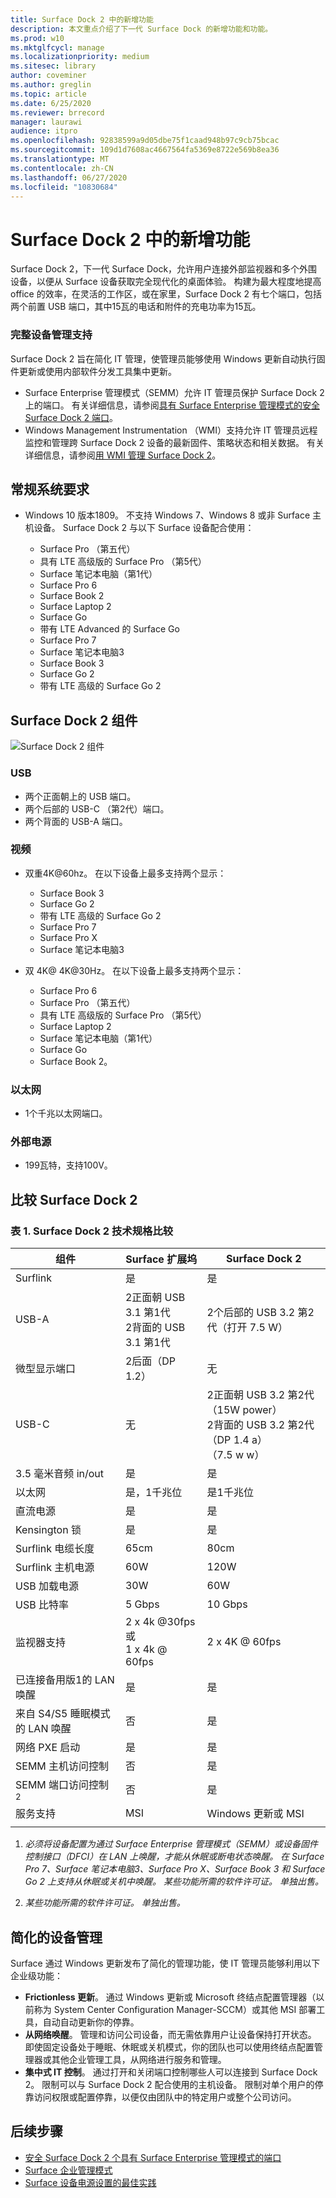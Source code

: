```yaml
---
title: Surface Dock 2 中的新增功能
description: 本文重点介绍了下一代 Surface Dock 的新增功能和功能。
ms.prod: w10
ms.mktglfcycl: manage
ms.localizationpriority: medium
ms.sitesec: library
author: coveminer
ms.author: greglin
ms.topic: article
ms.date: 6/25/2020
ms.reviewer: brrecord
manager: laurawi
audience: itpro
ms.openlocfilehash: 92838599a9d05dbe75f1caad948b97c9cb75bcac
ms.sourcegitcommit: 109d1d7608ac4667564fa5369e8722e569b8ea36
ms.translationtype: MT
ms.contentlocale: zh-CN
ms.lasthandoff: 06/27/2020
ms.locfileid: "10830684"
---
```

# Surface Dock 2 中的新增功能

Surface Dock 2，下一代 Surface Dock，允许用户连接外部监视器和多个外围设备，以便从 Surface 设备获取完全现代化的桌面体验。 构建为最大程度地提高 office 的效率，在灵活的工作区，或在家里，Surface Dock 2 有七个端口，包括两个前置 USB 端口，其中15瓦的电话和附件的充电功率为15瓦。 

### 完整设备管理支持

Surface Dock 2 旨在简化 IT 管理，使管理员能够使用 Windows 更新自动执行固件更新或使用内部软件分发工具集中更新。

- Surface Enterprise 管理模式（SEMM）允许 IT 管理员保护 Surface Dock 2 上的端口。 有关详细信息，请参阅[具有 Surface Enterprise 管理模式的安全 Surface Dock 2 端口](https://techcommunity.microsoft.com/t5/surface-it-pro-blog/secure-surface-dock-2-ports-with-surface-enterprise-management/ba-p/1418999)。
-  Windows Management Instrumentation （WMI）支持允许 IT 管理员远程监控和管理跨 Surface Dock 2 设备的最新固件、策略状态和相关数据。 有关详细信息，请参阅[用 WMI 管理 Surface Dock 2](surface-dock2-wmi.md)。

## 常规系统要求

- Windows 10 版本1809。 不支持 Windows 7、Windows 8 或非 Surface 主机设备。 Surface Dock 2 与以下 Surface 设备配合使用：

  - Surface Pro （第五代）
  - 具有 LTE 高级版的 Surface Pro （第5代）
  - Surface 笔记本电脑（第1代）
  - Surface Pro 6
  - Surface Book 2
  - Surface Laptop 2
  - Surface Go
  - 带有 LTE Advanced 的 Surface Go 
  - Surface Pro 7
  - Surface 笔记本电脑3
  - Surface Book 3
  - Surface Go 2
  - 带有 LTE 高级的 Surface Go 2


## Surface Dock 2 组件

![Surface Dock 2 组件](./images/surface-dock2.png)
 
### USB

- 两个正面朝上的 USB 端口。
- 两个后部的 USB-C （第2代）端口。
- 两个背面的 USB-A 端口。 

### 视频
    
- 双重4K@60hz。 在以下设备上最多支持两个显示：

  - Surface Book 3
  - Surface Go 2
  - 带有 LTE 高级的 Surface Go 2
  - Surface Pro 7
  - Surface Pro X
  - Surface 笔记本电脑3

- 双 4K@ 4K@30Hz。 在以下设备上最多支持两个显示：

  - Surface Pro 6
  - Surface Pro （第五代）
  - 具有 LTE 高级版的 Surface Pro （第5代）
  - Surface Laptop 2
  - Surface 笔记本电脑（第1代）
  - Surface Go
  - Surface Book 2。

### 以太网

- 1个千兆以太网端口。 

### 外部电源

- 199瓦特，支持100V。


## 比较 Surface Dock 2 

### 表 1.  Surface Dock 2 技术规格比较

|组件|Surface 扩展坞|Surface Dock 2|
|---|---|---|
|Surflink|是|是|
|USB-A|2正面朝 USB 3.1 第1代<br>2背面的 USB 3.1 第1代|2个后部的 USB 3.2 第2代（打开 7.5 W）|
|微型显示端口|2后面（DP 1.2）|无|
|USB-C|无|2正面朝 USB 3.2 第2代<br>（15W power）<br>2背面的 USB 3.2 第2代（DP 1.4 a）<br>（7.5 w w）|
|3.5 毫米音频 in/out|是|是|
|以太网|是，1千兆位|是1千兆位|
|直流电源|是|是|
|Kensington 锁|是|是|
|Surflink 电缆长度|65cm|80cm|
|Surflink 主机电源|60W|120W|
|USB 加载电源|30W|60W|
|USB 比特率|5 Gbps|10 Gbps|
|监视器支持|2 x 4k @30fps 或<br>1 x 4k @ 60fps|2 x 4K @ 60fps|
|已连接备用版1的 LAN 唤醒 <sup></sup>|是|是|
|来自 S4/S5 睡眠模式的 LAN 唤醒|否|是|
|网络 PXE 启动|是|是|
|SEMM 主机访问控制|否|是
|SEMM 端口访问控制 <sup> 2</sup>|否|是|
|服务支持|MSI|Windows 更新或 MSI|
||||

1. *必须将设备配置为通过 Surface Enterprise 管理模式（SEMM）或设备固件控制接口（DFCI）在 LAN 上唤醒，才能从休眠或断电状态唤醒。 在 Surface Pro 7、Surface 笔记本电脑3、Surface Pro X、Surface Book 3 和 Surface Go 2 上支持从休眠或关机中唤醒。  某些功能所需的软件许可证。 单独出售。*

2. *某些功能所需的软件许可证。 单独出售。*

## 简化的设备管理

Surface 通过 Windows 更新发布了简化的管理功能，使 IT 管理员能够利用以下企业级功能：

- **Frictionless 更新**。 通过 Windows 更新或 Microsoft 终结点配置管理器（以前称为 System Center Configuration Manager-SCCM）或其他 MSI 部署工具，自动自动更新你的停靠。 
- **从网络唤醒**。 管理和访问公司设备，而无需依靠用户让设备保持打开状态。 即使固定设备处于睡眠、休眠或关机模式，你的团队也可以使用终结点配置管理器或其他企业管理工具，从网络进行服务和管理。
- **集中式 IT 控制**。 通过打开和关闭端口控制哪些人可以连接到 Surface Dock 2。 限制可以与 Surface Dock 2 配合使用的主机设备。 限制对单个用户的停靠访问权限或配置停靠，以便仅由团队中的特定用户或整个公司访问。

## 后续步骤

- [安全 Surface Dock 2 个具有 Surface Enterprise 管理模式的端口](https://techcommunity.microsoft.com/t5/surface-it-pro-blog/secure-surface-dock-2-ports-with-surface-enterprise-management/ba-p/1418999)
- [Surface 企业管理模式](surface-enterprise-management-mode.md)
- [Surface 设备电源设置的最佳实践](maintain-optimal-power-settings-on-Surface-devices.md)
